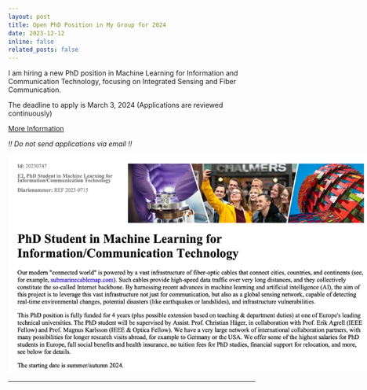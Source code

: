 ```yaml
---
layout: post
title: Open PhD Position in My Group for 2024 
date: 2023-12-12
inline: false
related_posts: false
---
```


I am hiring a new PhD position in Machine Learning for Information and Communication Technology, focusing on Integrated Sensing and Fiber Communication. 

The deadline to apply is March 3, 2024 (Applications are reviewed continuously)

[More Information](https://www.chalmers.se/en/about-chalmers/work-with-us/vacancies/?rmpage=job&rmjob=12395&rmlang=EN) 

*!! Do not send applications via email !!*

<center>
<img src="/assets/img/haeger_phd1.jpg" style="max-width: 750px;">
</center>

***

